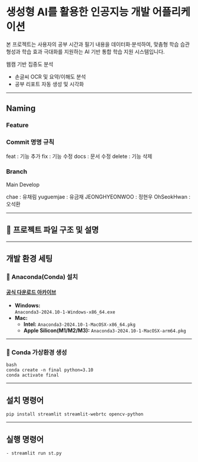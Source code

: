 # 생성형 AI를 활용한 인공지능 개발 어플리케이션

본 프로젝트는 사용자의 공부 시간과 필기 내용을 데이터화·분석하여,
맞춤형 학습 습관 형성과 학습 효과 극대화를 지원하는 AI 기반 통합 학습 지원 시스템입니다.

웹캠 기반 집중도 분석
- 손글씨 OCR 및 요약/이해도 분석
- 공부 리포트 자동 생성 및 시각화

---
## Naming
### Feature
### Commit 명명 규칙
feat : 기능 추가 fix : 기능 수정 docs : 문서 수정 delete : 기능 삭제

### Branch
Main Develop

chae : 유채림 yuguemjae : 유금재 JEONGHYEONWOO : 정현우 OhSeokHwan : 오석환

---
## 📂 프로젝트 파일 구조 및 설명

---
## 개발 환경 세팅

### 🔸 Anaconda(Conda) 설치

#### [공식 다운로드 아카이브](https://repo.anaconda.com/archive/)

- **Windows:**  
  `Anaconda3-2024.10-1-Windows-x86_64.exe`
- **Mac:**  
  - **Intel:** `Anaconda3-2024.10-1-MacOSX-x86_64.pkg`
  - **Apple Silicon(M1/M2/M3):** `Anaconda3-2024.10-1-MacOSX-arm64.pkg`

---
### 🔸 Conda 가상환경 생성
```
bash
conda create -n final python=3.10
conda activate final
```
---
## 설치 명령어
```
pip install streamlit streamlit-webrtc opencv-python
```

---
## 실행 명령어
```
- streamlit run st.py
```